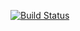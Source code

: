 [![Build Status](https://travis-ci.org/JanaVPetrova/kaize_test.png)](https://travis-ci.org/JanaVPetrova/kaize_test)

